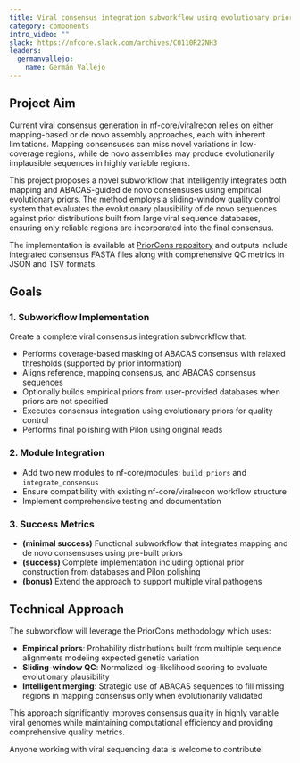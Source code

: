 ```yaml
---
title: Viral consensus integration subworkflow using evolutionary priors
category: components
intro_video: ""
slack: https://nfcore.slack.com/archives/C0110R22NH3
leaders:
  germanvallejo:
    name: Germán Vallejo
---
```


## Project Aim

Current viral consensus generation in nf-core/viralrecon relies on either mapping-based or de novo assembly approaches, each with inherent limitations. Mapping consensuses can miss novel variations in low-coverage regions, while de novo assemblies may produce evolutionarily implausible sequences in highly variable regions.

This project proposes a novel subworkflow that intelligently integrates both mapping and ABACAS-guided de novo consensuses using empirical evolutionary priors. The method employs a sliding-window quality control system that evaluates the evolutionary plausibility of de novo sequences against prior distributions built from large viral sequence databases, ensuring only reliable regions are incorporated into the final consensus.

The implementation is available at [PriorCons repository](https://github.com/GERMAN00VP/PriorCons) and outputs include integrated consensus FASTA files along with comprehensive QC metrics in JSON and TSV formats.

## Goals

### 1. **Subworkflow Implementation**
Create a complete viral consensus integration subworkflow that:
- Performs coverage-based masking of ABACAS consensus with relaxed thresholds (supported by prior information)
- Aligns reference, mapping consensus, and ABACAS consensus sequences
- Optionally builds empirical priors from user-provided databases when priors are not specified
- Executes consensus integration using evolutionary priors for quality control
- Performs final polishing with Pilon using original reads

### 2. **Module Integration**
- Add two new modules to nf-core/modules: `build_priors` and `integrate_consensus`
- Ensure compatibility with existing nf-core/viralrecon workflow structure
- Implement comprehensive testing and documentation

### 3. **Success Metrics**
- **(minimal success)** Functional subworkflow that integrates mapping and de novo consensuses using pre-built priors
- **(success)** Complete implementation including optional prior construction from databases and Pilon polishing
- **(bonus)** Extend the approach to support multiple viral pathogens 

## Technical Approach

The subworkflow will leverage the PriorCons methodology which uses:
- **Empirical priors**: Probability distributions built from multiple sequence alignments modeling expected genetic variation
- **Sliding-window QC**: Normalized log-likelihood scoring to evaluate evolutionary plausibility
- **Intelligent merging**: Strategic use of ABACAS sequences to fill missing regions in mapping consensus only when evolutionarily validated

This approach significantly improves consensus quality in highly variable viral genomes while maintaining computational efficiency and providing comprehensive quality metrics.

Anyone working with viral sequencing data is welcome to contribute!